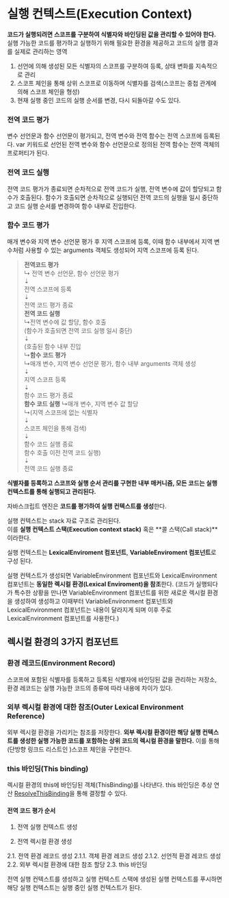 # 실행 컨텍스트(Execution Context)

**코드가 실행되려면 스코프를 구분하여 식별자와 바인딩된 값을 관리할 수 있어야 한다.**  
실행 가능한 코드를 평가하고 실행하기 위해 필요한 환경을 제공하고 코드의 실행 결과를 실제로 관리하는 영역

1. 선언에 의해 생성된 모든 식별자의 스코프를 구분하여 등록, 상태 변화를 지속적으로 관리
2. 스코프 체인을 통해 상위 스코프로 이동하며 식별자를 검색(스코프는 중첩 관계에 의해 스코프 체인을 형성)
3. 현재 실행 중인 코드의 실행 순서를 변경, 다시 되돌아갈 수도 있다.



### 전역 코드 평가

변수 선언문과 함수 선언문이 평가되고, 전역 변수와 전역 함수는 전역 스코프에 등록된다. var 키워드로 선언된 전역 변수와 함수 선언문으로 정의된 전역 함수는 전역 객체의 프로퍼티가 된다.



### 전역 코드 실행
전역 코드 평가가 종료되면 순차적으로 전역 코드가 실행, 전역 변수에 값이 할당되고 함수가 호출된다. 함수가 호출되면 순차적으로 실행되던 전역 코드의 실행을 일시 중단하고 코드 실행 순서를 변경하여 함수 내부로 진입한다.



### 함수 코드 평가

매개 변수와 지역 변수 선언문 평가 후 지역 스코프에 등록, 이때 함수 내부에서 지역 변수처럼 사용할 수 있는 arguments 객체도 생성되어 지역 스코프에 등록 된다.



> **전역코드 평가**  
> ↳ 전역 변수 선언문, 함수 선언문 평가   
> 	⇣  
> 	전역 스코프에 등록  
> 	⇣  
> 전역 코드 평가 종료  
> **전역 코드 실행**  
> ↳전역 변수에 값 할당, 함수 호출  
> 	(함수가 호출되면 전역 코드 실행 일시 중단)  
> 	⇣  
> 	(호출된 함수 내부 진입  
> 		↳**함수 코드 평가**  
> 			↳매개 변수, 지역 변수 선언문 평가, 함수 내부 arguments 객체 생성  
> 				⇣  
> 				지역 스코프 등록  
> 				⇣  
> 			함수 코드 평가 종료  
> 			**함수 코드 실행** 
> 			↳매개 변수, 지역 변수 값 할당  
> 				↳(지역 스코프에 없는 식별자  
> 					⇣  
> 					스코프 체인을 통해 검색)  
> 					⇣  
> 			함수 코드 실행 종료  
> 	함수 호출 이전 전역 코드 실행)  
> 	⇣   
> 전역 코드 실행 종료



**식별자를 등록하고 스코프와 실행 순서 관리를 구현한 내부 매커니즘, 모든 코드는 실행 컨텍스트를 통해 실행되고 관리된다.**

자바스크립트 엔진은 **코드를 평가하여 실행 컨텍스트를 생성**한다.

실행 컨텍스트는 stack 자료 구조로 관리된다.  
이를 **실행 컨텍스트 스택(Execution context stack)** 혹은 **콜 스택(Call stack)**이라한다.

실행 컨텍스트는 **LexicalEnviroment 컴포넌트**, **VariableEnviroment 컴포넌트**로 구성 된다.

실행 컨텍스트가 생성되면 VariableEnvironment 컴포넌트와  LexicalEnvironment 컴포넌트는 **동일한 렉시컬 환경(Lexical Enviroment)을 참조**한다.
(코드가 실행되다가 특수한 상황을 만나면 VariableEnvironment 컴포넌트를 위한 새로운 렉시컬 환경을 생성하여 생성하고 이때부터 VariableEnvironment 컴포넌트와 LexicalEnvironment 컴포넌트는 내용이 달라지게 되며 이후 주로 LexicalEnvironment 컴포넌트를 사용한다.)



## 렉시컬 환경의 3가지 컴포넌트

### 환경 레코드(Environment Record)

스코프에 포함된 식별자를 등록하고 등록된 식별자에 바인딩된 값을 관리하는 저장소, 환경 레코드는 실행 가능한 코드의 종류에 따라 내용에 차이가 있다.

### 외부 렉시컬 환경에 대한 참조(Outer Lexical Environment Reference)

외부 렉시컬 환경을 가리키는 참조를 저장한다. **외부 렉시컬 환경이란 해당 실행 컨텍스트를 생성한 실행 가능한 코드를 포함하는 상위 코드의 렉시컬 환경을 말한다.** 이를 통해 (단방향 링크드 리스트인 )스코프 체인을 구현한다.

### this 바인딩(This binding)

렉시컬 환경의 this에 바인딩된 객체(ThisBinding)를 나타낸다. 
this 바인딩은 추상 연산 [ResolveThisBinding](https://tc39.github.io/ecma262/#sec-resolvethisbinding)을 통해 결정할 수 있다.

#### 전역 코드 평가 순서

1. 전역 실행 컨텍스트 생성

2. 전역 렉시컬 환경 생성

  2.1. 전역 환경 레코드 생성
  	2.1.1. 객체 환경 레코드 생성
  	2.1.2. 선언적 환경 레코드 생성
  2.2. 외부 렉시컬 환경에 대한 참조 할당
  2.3. this 바인딩

전역 실행 컨텍스트를 생성하고 실행 컨텍스트 스택에 생성된 실행 컨텍스트를 푸시하면 해당 실행 컨텍스트는 실행 중인 실행 컨텍스트가 된다.